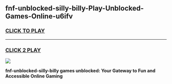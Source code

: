 
## fnf-unblocked-silly-billy-Play-Unblocked-Games-Online-u6ifv
<h3>
<a href="https://premium76.site?title=fnf-unblocked-silly-billy&ref=25A">CLICK TO PLAY</a></h3>
<hr>

<h3>
<a href="https://premium76.site?title=fnf-unblocked-silly-billy&ref=25A">CLICK 2 PLAY</a>
  
</h3>

<a href="https://premium76.site?title=fnf-unblocked-silly-billy&ref=25A"><img src="https://clearcache.store/games.png"></a>


**fnf-unblocked-silly-billy games unblocked: Your Gateway to Fun and Accessible Online Gaming**
